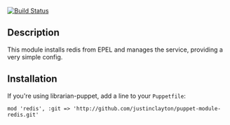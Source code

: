 [![Build Status](https://travis-ci.org/justinclayton/puppet-module-redis.png?branch=master)](https://travis-ci.org/justinclayton/puppet-module-redis)

Description
-------
This module installs redis from EPEL and manages the service, providing a very simple config.

Installation
------
If you're using librarian-puppet, add a line to your `Puppetfile`:

```
mod 'redis', :git => 'http://github.com/justinclayton/puppet-module-redis.git'
```
